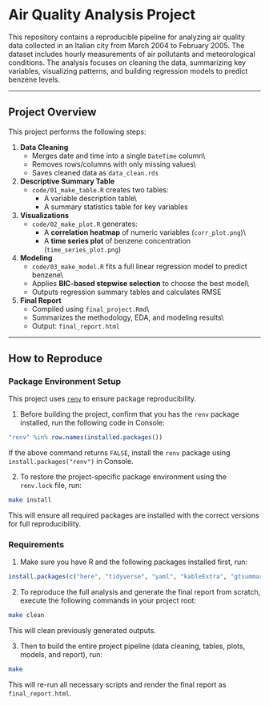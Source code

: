 # Air Quality Analysis Project

This repository contains a reproducible pipeline for analyzing air quality data collected in an Italian city from March 2004 to February 2005. The dataset includes hourly measurements of air pollutants and meteorological conditions. The analysis focuses on cleaning the data, summarizing key variables, visualizing patterns, and building regression models to predict benzene levels.

------------------------------------------------------------------------

## Project Overview

This project performs the following steps:

1.  **Data Cleaning**
    -   Merges date and time into a single `DateTime` column\
    -   Removes rows/columns with only missing values\
    -   Saves cleaned data as `data_clean.rds`
2.  **Descriptive Summary Table**
    -   `code/01_make_table.R` creates two tables:
        -   A variable description table\
        -   A summary statistics table for key variables
3.  **Visualizations**
    -   `code/02_make_plot.R` generates:
        -   A **correlation heatmap** of numeric variables (`corr_plot.png`)\
        -   A **time series plot** of benzene concentration (`time_series_plot.png`)
4.  **Modeling**
    -   `code/03_make_model.R` fits a full linear regression model to predict benzene\
    -   Applies **BIC-based stepwise selection** to choose the best model\
    -   Outputs regression summary tables and calculates RMSE
5.  **Final Report**
    -   Compiled using `final_project.Rmd`\
    -   Summarizes the methodology, EDA, and modeling results\
    -   Output: `final_report.html`

------------------------------------------------------------------------

## How to Reproduce
### Package Environment Setup

This project uses [`renv`](https://rstudio.github.io/renv/) to ensure package reproducibility.

1.  Before building the project, confirm that you has the `renv` package installed, run the following code in Console:

``` r
"renv" %in% row.names(installed.packages())
```

If the above command returns `FALSE`, install the `renv` package using `install.packages("renv")` in Console.

2.  To restore the project-specific package environment using the `renv.lock` file, run:

``` bash
make install
```

This will ensure all required packages are installed with the correct versions for full reproducibility.

### Requirements

1.  Make sure you have R and the following packages installed first, run:

``` r
install.packages(c("here", "tidyverse", "yaml", "kableExtra", "gtsummary", "ggcorrplot", "gt", "broom.helpers", "cardx", "car", "parameters"))
```

2.  To reproduce the full analysis and generate the final report from scratch, execute the following commands in your project root:

``` bash
make clean
```

This will clean previously generated outputs.

3.  Then to build the entire project pipeline (data cleaning, tables, plots, models, and report), run:

``` bash
make 
```

This will re-run all necessary scripts and render the final report as `final_report.html`.


